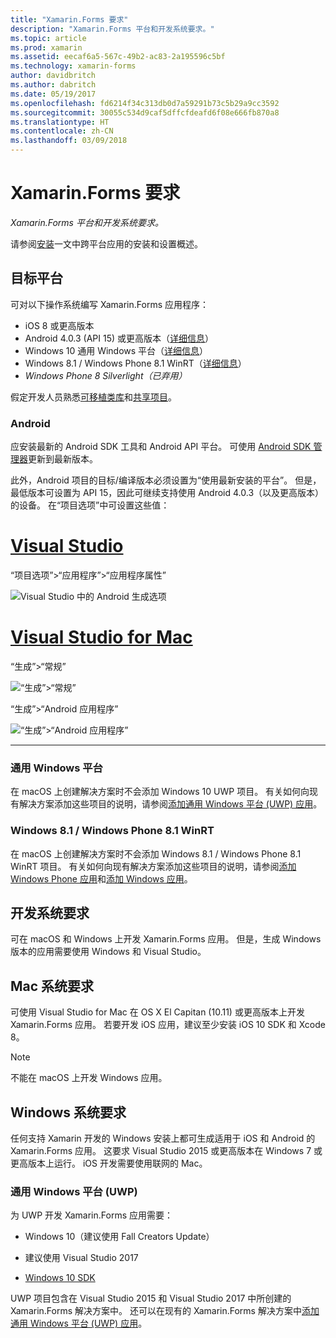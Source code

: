 ```yaml
---
title: "Xamarin.Forms 要求"
description: "Xamarin.Forms 平台和开发系统要求。"
ms.topic: article
ms.prod: xamarin
ms.assetid: eecaf6a5-567c-49b2-ac83-2a195596c5bf
ms.technology: xamarin-forms
author: davidbritch
ms.author: dabritch
ms.date: 05/19/2017
ms.openlocfilehash: fd6214f34c313db0d7a59291b73c5b29a9cc3592
ms.sourcegitcommit: 30055c534d9caf5dffcfdeafd6f08e666fb870a8
ms.translationtype: HT
ms.contentlocale: zh-CN
ms.lasthandoff: 03/09/2018
---
```

# <a name="xamarinforms-requirements"></a>Xamarin.Forms 要求

_Xamarin.Forms 平台和开发系统要求。_

请参阅[安装](~/cross-platform/get-started/installation/index.md)一文中跨平台应用的安装和设置概述。

## <a name="target-platforms"></a>目标平台

可对以下操作系统编写 Xamarin.Forms 应用程序：

-  iOS 8 或更高版本
-  Android 4.0.3 (API 15) 或更高版本（[详细信息](#android)）
-  Windows 10 通用 Windows 平台（[详细信息](#windows10)）
-  Windows 8.1 / Windows Phone 8.1 WinRT（[详细信息](#windows)）
-  *Windows Phone 8 Silverlight（已弃用）*

假定开发人员熟悉[可移植类库](~/cross-platform/app-fundamentals/pcl.md)和[共享项目](~/cross-platform/app-fundamentals/shared-projects.md)。

<a name="android" />

### <a name="android"></a>Android

应安装最新的 Android SDK 工具和 Android API 平台。 可使用 [Android SDK 管理器](~/android/get-started/installation/android-sdk.md)更新到最新版本。

此外，Android 项目的目标/编译版本必须设置为“使用最新安装的平台”。 但是，最低版本可设置为 API 15，因此可继续支持使用 Android 4.0.3（以及更高版本）的设备。 在“项目选项”中可设置这些值：

# <a name="visual-studiotabvswin"></a>[Visual Studio](#tab/vswin)

“项目选项”>“应用程序”>“应用程序属性”

![](installation-images/options-android-vs-sml.png "Visual Studio 中的 Android 生成选项")

# <a name="visual-studio-for-mactabvsmac"></a>[Visual Studio for Mac](#tab/vsmac)

“生成”>“常规”

![](installation-images/options-general-sml.png "“生成”>“常规”")

“生成”>“Android 应用程序”

![](installation-images/options-android-sml.png "“生成”>“Android 应用程序”")

-----


<a name="windows10" />

### <a name="universal-windows-platform"></a>通用 Windows 平台

在 macOS 上创建解决方案时不会添加 Windows 10 UWP 项目。 有关如何向现有解决方案添加这些项目的说明，请参阅[添加通用 Windows 平台 (UWP) 应用](~/xamarin-forms/platform/windows/installation/universal.md)。


<a name="windows" />

### <a name="windows-81--windows-phone-81-winrt"></a>Windows 8.1 / Windows Phone 8.1 WinRT

在 macOS 上创建解决方案时不会添加 Windows 8.1 / Windows Phone 8.1 WinRT 项目。 有关如何向现有解决方案添加这些项目的说明，请参阅[添加 Windows Phone 应用](~/xamarin-forms/platform/windows/installation/phone.md)和[添加 Windows 应用](~/xamarin-forms/platform/windows/installation/tablet.md)。


## <a name="development-system-requirements"></a>开发系统要求

可在 macOS 和 Windows 上开发 Xamarin.Forms 应用。 但是，生成 Windows 版本的应用需要使用 Windows 和 Visual Studio。

## <a name="mac-system-requirements"></a>Mac 系统要求

可使用 Visual Studio for Mac 在 OS X El Capitan (10.11) 或更高版本上开发 Xamarin.Forms 应用。 若要开发 iOS 应用，建议至少安装 iOS 10 SDK 和 Xcode 8。

> [!NOTE]
>  不能在 macOS 上开发 Windows 应用。

## <a name="windows-system-requirements"></a>Windows 系统要求

任何支持 Xamarin 开发的 Windows 安装上都可生成适用于 iOS 和 Android 的 Xamarin.Forms 应用。 这要求 Visual Studio 2015 或更高版本在 Windows 7 或更高版本上运行。 iOS 开发需要使用联网的 Mac。

### <a name="universal-windows-platform-uwp"></a>通用 Windows 平台 (UWP)

为 UWP 开发 Xamarin.Forms 应用需要：

* Windows 10（建议使用 Fall Creators Update）

* 建议使用 Visual Studio 2017

* [Windows 10 SDK](https://dev.windows.com/downloads/windows-10-sdk)

UWP 项目包含在 Visual Studio 2015 和 Visual Studio 2017 中所创建的 Xamarin.Forms 解决方案中。
还可以在现有的 Xamarin.Forms 解决方案中[添加通用 Windows 平台 (UWP) 应用](~/xamarin-forms/platform/windows/installation/universal.md)。

